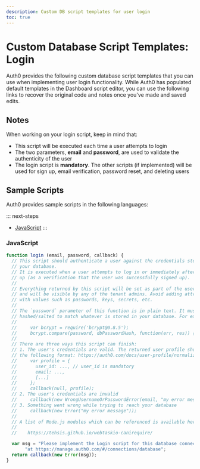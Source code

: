 ```yaml
---
description: Custom DB script templates for user login
toc: true
---
```

# Custom Database Script Templates: Login

Auth0 provides the following custom database script templates that you can use when implementing user login functionality. While Auth0 has populated default templates in the Dashboard script editor, you can use the following links to recover the original code and notes once you've made and saved edits.

## Notes

When working on your login script, keep in mind that:

* This script will be executed each time a user attempts to login
* The two parameters, **email** and **password**, are used to validate the authenticity of the user 
* The login script is **mandatory**. The other scripts (if implemented) will be used for sign up, email verification, password reset, and deleting users

## Sample Scripts

Auth0 provides sample scripts in the following languages:

::: next-steps
* [JavaScript](/connections/database/custom-db/templates/login/index#javascript)
:::

### JavaScript

```js
function login (email, password, callback) {
  // This script should authenticate a user against the credentials stored in
  // your database.
  // It is executed when a user attempts to log in or immediately after signing
  // up (as a verification that the user was successfully signed up).
  //
  // Everything returned by this script will be set as part of the user profile
  // and will be visible by any of the tenant admins. Avoid adding attributes
  // with values such as passwords, keys, secrets, etc.
  //
  // The `password` parameter of this function is in plain text. It must be
  // hashed/salted to match whatever is stored in your database. For example:
  //
  //     var bcrypt = require('bcrypt@0.8.5');
  //     bcrypt.compare(password, dbPasswordHash, function(err, res)) { ... }
  //
  // There are three ways this script can finish:
  // 1. The user's credentials are valid. The returned user profile should be in
  // the following format: https://auth0.com/docs/user-profile/normalized
  //     var profile = {
  //       user_id: ..., // user_id is mandatory
  //       email: ...,
  //       [...]
  //     };
  //     callback(null, profile);
  // 2. The user's credentials are invalid
  //     callback(new WrongUsernameOrPasswordError(email, "my error message"));
  // 3. Something went wrong while trying to reach your database
  //     callback(new Error("my error message"));
  //
  // A list of Node.js modules which can be referenced is available here:
  //
  //    https://tehsis.github.io/webtaskio-canirequire/

  var msg = "Please implement the Login script for this database connection " +
       "at https://manage.auth0.com/#/connections/database";
  return callback(new Error(msg));
}
```